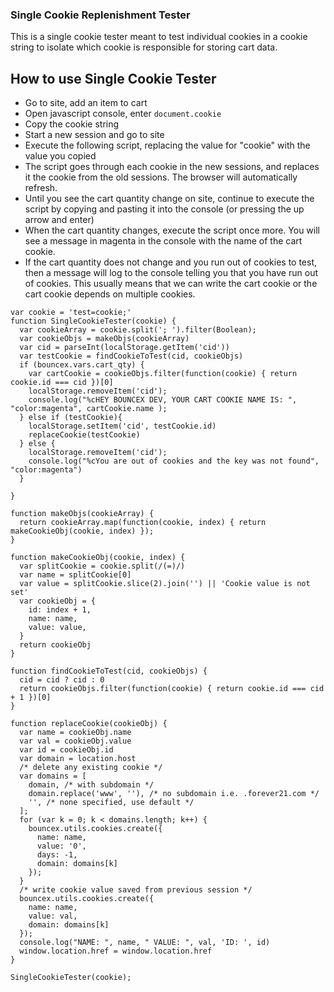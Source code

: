 ### Single Cookie Replenishment Tester

This is a single cookie tester meant to test individual cookies in a cookie string to isolate which cookie is responsible for storing cart data.

## How to use Single Cookie Tester

* Go to site, add an item to cart
* Open javascript console, enter `document.cookie`
* Copy the cookie string
* Start a new session and go to site
* Execute the following script, replacing the value for "cookie" with the value you copied
* The script goes through each cookie in the new sessions, and replaces it the cookie from the old sessions. The browser will automatically refresh.
* Until you see the cart quantity change on site, continue to execute the script by copying and pasting it into the console (or pressing the up arrow and enter)
* When the cart quantity changes, execute the script once more. You will see a message in magenta in the console with the name of the cart cookie.
* If the cart quantity does not change and you run out of cookies to test, then a message will log to the console telling you that you have run out of cookies. This usually means that we can write the cart cookie or the cart cookie depends on multiple cookies.

```
var cookie = 'test=cookie;'
function SingleCookieTester(cookie) {
  var cookieArray = cookie.split('; ').filter(Boolean);
  var cookieObjs = makeObjs(cookieArray)
  var cid = parseInt(localStorage.getItem('cid'))
  var testCookie = findCookieToTest(cid, cookieObjs)
  if (bouncex.vars.cart_qty) {
    var cartCookie = cookieObjs.filter(function(cookie) { return cookie.id === cid })[0]
    localStorage.removeItem('cid');
    console.log("%cHEY BOUNCEX DEV, YOUR CART COOKIE NAME IS: ", "color:magenta", cartCookie.name );
  } else if (testCookie){
    localStorage.setItem('cid', testCookie.id)
    replaceCookie(testCookie)
  } else {
    localStorage.removeItem('cid');
    console.log("%cYou are out of cookies and the key was not found", "color:magenta")
  }

}

function makeObjs(cookieArray) {
  return cookieArray.map(function(cookie, index) { return makeCookieObj(cookie, index) });
}

function makeCookieObj(cookie, index) {
  var splitCookie = cookie.split(/(=)/)
  var name = splitCookie[0]
  var value = splitCookie.slice(2).join('') || 'Cookie value is not set'
  var cookieObj = {
    id: index + 1,
    name: name,
    value: value,
  }
  return cookieObj
}

function findCookieToTest(cid, cookieObjs) {
  cid = cid ? cid : 0
  return cookieObjs.filter(function(cookie) { return cookie.id === cid + 1 })[0]
}

function replaceCookie(cookieObj) {
  var name = cookieObj.name
  var val = cookieObj.value
  var id = cookieObj.id
  var domain = location.host
  /* delete any existing cookie */
  var domains = [
    domain, /* with subdomain */
    domain.replace('www', ''), /* no subdomain i.e. .forever21.com */
    '', /* none specified, use default */
  ];
  for (var k = 0; k < domains.length; k++) {
    bouncex.utils.cookies.create({
      name: name,
      value: '0',
      days: -1,
      domain: domains[k]
    });
  }
  /* write cookie value saved from previous session */
  bouncex.utils.cookies.create({
    name: name,
    value: val,
    domain: domains[k]
  });
  console.log("NAME: ", name, " VALUE: ", val, 'ID: ', id)
  window.location.href = window.location.href
}

SingleCookieTester(cookie);
```
